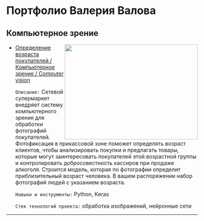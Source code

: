 # Портфолио Валерия Валова
## Компьютерное зрение
<img src='https://krasgmu.net/_nw/14/s61307193.jpg' align='right' width="350" height="250">

- [Определение возраста покупателей / Компьютерное зрение / Computer vision](https://github.com/valov-vo/portfolio-projects/tree/main/educational-projects/13-photos-age) 

  `Описание:` Сетевой супермаркет внедряет систему компьютерного зрения для обработки фотографий покупателей. Фотофиксация в прикассовой зоне поможет определять возраст клиентов, чтобы анализировать покупки и предлагать товары, которые могут заинтересовать покупателей этой возрастной группы и контролировать добросовестность кассиров при продаже алкоголя. Строится модель, которая по фотографии определит приблизительный возраст человека. В вашем распоряжении набор фотографий людей с указанием возраста.

  `Навыки и инструменты:` Python, Keras

  `Стек технологий проекта:` обработка изображений, нейронные сети
***